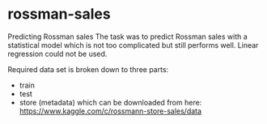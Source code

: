 # rossman-sales
Predicting Rossman sales 
The task was to predict Rossman sales with a statistical model which is not too complicated but still performs well. Linear regression could not be used.  

Required data set is broken down to three parts:
* train
* test
* store (metadata)
which can be downloaded from here: https://www.kaggle.com/c/rossmann-store-sales/data 
